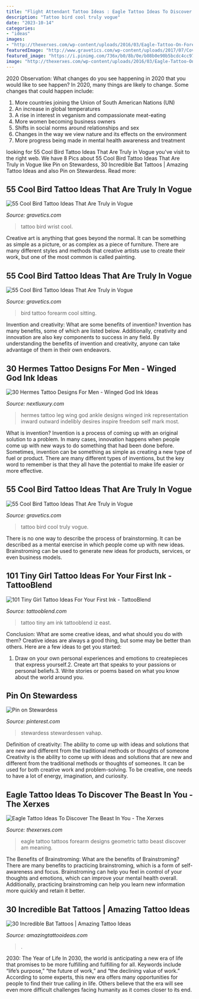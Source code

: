 ```yaml
---
title: "Flight Attendant Tattoo Ideas : Eagle Tattoo Ideas To Discover The Beast In You"
description: "Tattoo bird cool truly vogue"
date: "2023-10-14"
categories:
- "ideas"
images:
- "http://thexerxes.com/wp-content/uploads/2016/03/Eagle-Tattoo-On-Forearm.jpg"
featuredImage: "http://www.gravetics.com/wp-content/uploads/2017/07/Cover-Up-Black-Bird-Tattoo.jpg"
featured_image: "https://i.pinimg.com/736x/b0/8b/0e/b08b0e90b5bcdc4cc9723c5702dd14fd.jpg"
image: "http://thexerxes.com/wp-content/uploads/2016/03/Eagle-Tattoo-On-Forearm.jpg"
---
```



2020 Observation: What changes do you see happening in 2020 that you would like to see happen?
In 2020, many things are likely to change. Some changes that could happen include:
1. More countries joining the Union of South American Nations (UN) 
2. An increase in global temperatures 
3. A rise in interest in veganism and compassionate meat-eating 
4. More women becoming business owners 
5. Shifts in social norms around relationships and sex 
6. Changes in the way we view nature and its effects on the environment 
7. More progress being made in mental health awareness and treatment 

	

		
looking for 55 Cool Bird Tattoo Ideas That Are Truly in Vogue you've visit to the right web. We have 8 Pics about 55 Cool Bird Tattoo Ideas That Are Truly in Vogue like Pin on Stewardess, 30 Incredible Bat Tattoos | Amazing Tattoo Ideas and also Pin on Stewardess. Read more:
		
    
## 55 Cool Bird Tattoo Ideas That Are Truly In Vogue

<img loading=lazy src="https://www.gravetics.com/wp-content/uploads/2017/07/Free-Bird-Wrist-Tattoo.jpg" onerror="this.onerror=null;this.src='https://tse3.mm.bing.net/th?id=OIP.J5mBrP0_t1jvN4xSuFaRcwAAAA&amp;pid=15.1';" alt="55 Cool Bird Tattoo Ideas That Are Truly in Vogue">

_Source: gravetics.com_

>tattoo bird wrist cool. 

	

Creative art is anything that goes beyond the normal. It can be something as simple as a picture, or as complex as a piece of furniture. There are many different styles and methods that creative artists use to create their work, but one of the most common is called painting.

    
## 55 Cool Bird Tattoo Ideas That Are Truly In Vogue

<img loading=lazy src="https://www.gravetics.com/wp-content/uploads/2017/07/Ravishing-Little-Bird-Sitting-On-Forearm.jpg" onerror="this.onerror=null;this.src='https://tse4.mm.bing.net/th?id=OIP.U1pF9vyMdUbQlBu5mW43nQHaIr&amp;pid=15.1';" alt="55 Cool Bird Tattoo Ideas That Are Truly in Vogue">

_Source: gravetics.com_

>bird tattoo forearm cool sitting. 

	

Invention and creativity: What are some benefits of invention?
Invention has many benefits, some of which are listed below. Additionally, creativity and innovation are also key components to success in any field. By understanding the benefits of invention and creativity, anyone can take advantage of them in their own endeavors.

    
## 30 Hermes Tattoo Designs For Men - Winged God Ink Ideas

<img loading=lazy src="http://nextluxury.com/wp-content/uploads/gentleman-with-hermes-wing-ankle-and-leg-tattoo-design-1.jpg" onerror="this.onerror=null;this.src='https://tse4.mm.bing.net/th?id=OIP.NmI9hxbeyHVkx0gqLrbrygHaIB&amp;pid=15.1';" alt="30 Hermes Tattoo Designs For Men - Winged God Ink Ideas">

_Source: nextluxury.com_

>hermes tattoo leg wing god ankle designs winged ink representation inward outward indelibly desires inspire freedom self mark most. 

	

What is invention?
Invention is a process of coming up with an original solution to a problem. In many cases, innovation happens when people come up with new ways to do something that had been done before. Sometimes, invention can be something as simple as creating a new type of fuel or product. There are many different types of inventions, but the key word to remember is that they all have the potential to make life easier or more effective.

    
## 55 Cool Bird Tattoo Ideas That Are Truly In Vogue

<img loading=lazy src="http://www.gravetics.com/wp-content/uploads/2017/07/Cover-Up-Black-Bird-Tattoo.jpg" onerror="this.onerror=null;this.src='https://tse2.mm.bing.net/th?id=OIP.0MQZ_FWS1Cq6sroDhSW_cQHaJQ&amp;pid=15.1';" alt="55 Cool Bird Tattoo Ideas That Are Truly in Vogue">

_Source: gravetics.com_

>tattoo bird cool truly vogue. 

	

There is no one way to describe the process of brainstorming. It can be described as a mental exercise in which people come up with new ideas. Brainstroming can be used to generate new ideas for products, services, or even business models.

    
## 101 Tiny Girl Tattoo Ideas For Your First Ink - TattooBlend

<img loading=lazy src="https://tattooblend.com/wp-content/uploads/2016/06/Tiny-girl-tattoo-design-3.jpg" onerror="this.onerror=null;this.src='https://tse4.mm.bing.net/th?id=OIP._wA3AJZ0brkKS-Mji86WPQHaJN&amp;pid=15.1';" alt="101 Tiny Girl Tattoo Ideas For Your First Ink - TattooBlend">

_Source: tattooblend.com_

>tattoo tiny am ink tattooblend iz east. 

	

Conclusion: What are some creative ideas, and what should you do with them?
Creative ideas are always a good thing, but some may be better than others. Here are a few ideas to get you started: 
1. Draw on your own personal experiences and emotions to createpieces that express yourself.2. Create art that speaks to your passions or personal beliefs.3. Write stories or poems based on what you know about the world around you.
    
## Pin On Stewardess

<img loading=lazy src="https://i.pinimg.com/736x/b0/8b/0e/b08b0e90b5bcdc4cc9723c5702dd14fd.jpg" onerror="this.onerror=null;this.src='https://tse1.mm.bing.net/th?id=OIP.nOHI79d_eY1h_5JTG2LangHaNM&amp;pid=15.1';" alt="Pin on Stewardess">

_Source: pinterest.com_

>stewardess stewardessen vahap. 

	

Definition of creativity: The ability to come up with ideas and solutions that are new and different from the traditional methods or thoughts of someone
Creativity is the ability to come up with ideas and solutions that are new and different from the traditional methods or thoughts of someones. It can be used for both creative work and problem-solving. To be creative, one needs to have a lot of energy, imagination, and curiosity.

    
## Eagle Tattoo Ideas To Discover The Beast In You - The Xerxes

<img loading=lazy src="http://thexerxes.com/wp-content/uploads/2016/03/Eagle-Tattoo-On-Forearm.jpg" onerror="this.onerror=null;this.src='https://tse1.mm.bing.net/th?id=OIP.Q1ZpPeNcAE347eB1UuHrZwHaJ4&amp;pid=15.1';" alt="Eagle Tattoo Ideas To Discover The Beast In You - The Xerxes">

_Source: thexerxes.com_

>eagle tattoo tattoos forearm designs geometric tatto beast discover am meaning. 

	

The Benefits of Brainstroming: What are the benefits of Brainstroming?
There are many benefits to practicing brainstroming, which is a form of self-awareness and focus. Brainstroming can help you feel in control of your thoughts and emotions, which can improve your mental health overall. Additionally, practicing brainstroming can help you learn new information more quickly and retain it better.

    
## 30 Incredible Bat Tattoos | Amazing Tattoo Ideas

<img loading=lazy src="https://amazingtattooideas.com/wp-content/uploads/2016/10/Bat-in-Jasmines-Thigh-Tattoo.jpg" onerror="this.onerror=null;this.src='https://tse1.mm.bing.net/th?id=OIP.fGJ7FT8vKX-sCXOFxHqi8wHaKN&amp;pid=15.1';" alt="30 Incredible Bat Tattoos | Amazing Tattoo Ideas">

_Source: amazingtattooideas.com_

>. 

	

2030: The Year of Life
In 2030, the world is anticipating a new era of life that promises to be more fulfilling and fulfilling for all. Keywords include “life’s purpose,” “the future of work,” and “the declining value of work.” According to some experts, this new era offers many opportunities for people to find their true calling in life. Others believe that the era will see even more difficult challenges facing humanity as it comes closer to its end.

